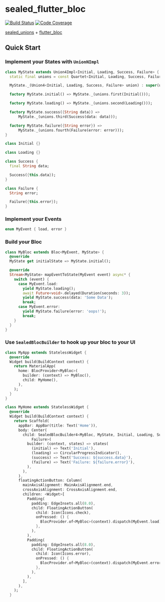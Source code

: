 # sealed_flutter_bloc

[![Build Status](https://circleci.com/gh/felangel/sealed_flutter_bloc.svg?style=shield)](https://circleci.com/gh/felangel/sealed_flutter_bloc)
[![Code Coverage](https://codecov.io/gh/felangel/sealed_flutter_bloc/branch/master/graph/badge.svg)](https://codecov.io/gh/felangel/sealed_flutter_bloc)

[sealed_unions](https://pub.dev/packages/sealed_unions) + [flutter_bloc](https://pub.dev/packages/flutter_bloc)

## Quick Start

### Implement your States with `UnionNImpl`

```dart
class MyState extends Union4Impl<Initial, Loading, Success, Failure> {
  static final unions = const Quartet<Initial, Loading, Success, Failure>();

  MyState._(Union4<Initial, Loading, Success, Failure> union) : super(union);

  factory MyState.initial() => MyState._(unions.first(Initial()));

  factory MyState.loading() => MyState._(unions.second(Loading()));

  factory MyState.success({String data}) =>
      MyState._(unions.third(Success(data: data)));

  factory MyState.failure({String error}) =>
      MyState._(unions.fourth(Failure(error: error)));
}

class Initial {}

class Loading {}

class Success {
  final String data;

  Success({this.data});
}

class Failure {
  String error;

  Failure({this.error});
}
```

### Implement your Events

```dart
enum MyEvent { load, error }
```

### Build your Bloc

```dart
class MyBloc extends Bloc<MyEvent, MyState> {
  @override
  MyState get initialState => MyState.initial();

  @override
  Stream<MyState> mapEventToState(MyEvent event) async* {
    switch (event) {
      case MyEvent.load:
        yield MyState.loading();
        await Future<void>.delayed(Duration(seconds: 3));
        yield MyState.success(data: 'Some Data');
        break;
      case MyEvent.error:
        yield MyState.failure(error: 'oops!');
        break;
    }
  }
}
```

### Use `SealedBlocBuilder` to hook up your bloc to your UI

```dart
class MyApp extends StatelessWidget {
  @override
  Widget build(BuildContext context) {
    return MaterialApp(
      home: BlocProvider<MyBloc>(
        builder: (context) => MyBloc(),
        child: MyHome(),
      ),
    );
  }
}

class MyHome extends StatelessWidget {
  @override
  Widget build(BuildContext context) {
    return Scaffold(
      appBar: AppBar(title: Text('Home')),
      body: Center(
        child: SealedBlocBuilder4<MyBloc, MyState, Initial, Loading, Success,
            Failure>(
          builder: (context, states) => states(
            (initial) => Text('Initial'),
            (loading) => CircularProgressIndicator(),
            (success) => Text('Success: ${success.data}'),
            (failure) => Text('Failure: ${failure.error}'),
          ),
        ),
      ),
      floatingActionButton: Column(
        mainAxisAlignment: MainAxisAlignment.end,
        crossAxisAlignment: CrossAxisAlignment.end,
        children: <Widget>[
          Padding(
            padding: EdgeInsets.all(8.0),
            child: FloatingActionButton(
              child: Icon(Icons.check),
              onPressed: () {
                BlocProvider.of<MyBloc>(context).dispatch(MyEvent.load);
              },
            ),
          ),
          Padding(
            padding: EdgeInsets.all(8.0),
            child: FloatingActionButton(
              child: Icon(Icons.error),
              onPressed: () {
                BlocProvider.of<MyBloc>(context).dispatch(MyEvent.error);
              },
            ),
          ),
        ],
      ),
    );
  }
```
